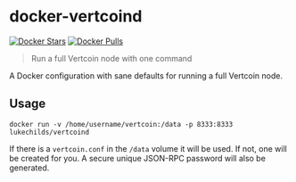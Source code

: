 
# docker-vertcoind

[![Docker Stars](https://img.shields.io/docker/stars/lukechilds/vertcoind.svg)](https://hub.docker.com/r/lukechilds/vertcoind/)
[![Docker Pulls](https://img.shields.io/docker/pulls/lukechilds/vertcoind.svg)](https://hub.docker.com/r/lukechilds/vertcoind/)

> Run a full Vertcoin node with one command

A Docker configuration with sane defaults for running a full
Vertcoin node.

## Usage

```
docker run -v /home/username/vertcoin:/data -p 8333:8333 lukechilds/vertcoind
```

If there is a `vertcoin.conf` in the `/data` volume it will be used. If not, one will be created for you. A secure unique JSON-RPC password will also be generated.

